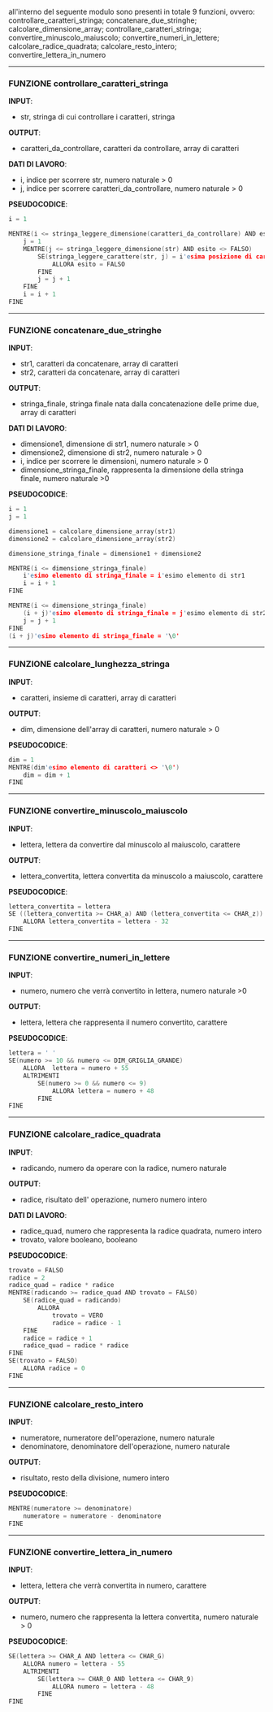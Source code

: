 all'interno del seguente modulo sono presenti in totale 9 funzioni, ovvero: 
controllare_caratteri_stringa; concatenare_due_stringhe; calcolare_dimensione_array; controllare_caratteri_stringa; convertire_minuscolo_maiuscolo; convertire_numeri_in_lettere; calcolare_radice_quadrata; calcolare_resto_intero; convertire_lettera_in_numero

---
### FUNZIONE  controllare_caratteri_stringa
**INPUT**:
- str, stringa di cui controllare i caratteri, stringa

**OUTPUT**:
- caratteri_da_controllare, caratteri da controllare, array di caratteri

**DATI DI LAVORO**:
- i, indice per scorrere str, numero naturale > 0 
- j, indice per scorrere caratteri_da_controllare, numero naturale > 0

**PSEUDOCODICE**:
```C
i = 1

MENTRE(i <= stringa_leggere_dimensione(caratteri_da_controllare) AND esito = FALSO)
	j = 1 
	MENTRE(j <= stringa_leggere_dimensione(str) AND esito <> FALSO)
		SE(stringa_leggere_carattere(str, j) = i'esima posizione di caratteri_da_controllare + i)	
			ALLORA esito = FALSO
		FINE
		j = j + 1
	FINE
	i = i + 1
FINE
```
---
### FUNZIONE  concatenare_due_stringhe
**INPUT**:
- str1, caratteri da concatenare, array di caratteri
- str2, caratteri da concatenare, array di caratteri

**OUTPUT**:
- stringa_finale, stringa finale nata dalla concatenazione delle prime due, array di caratteri

**DATI DI LAVORO**:
- dimensione1, dimensione di str1, numero naturale > 0
- dimensione2, dimensione di str2, numero naturale > 0
- i, indice per scorrere le dimensioni, numero naturale > 0
- dimensione_stringa_finale, rappresenta la dimensione della stringa finale, numero naturale >0

**PSEUDOCODICE**:
```C
i = 1
j = 1

dimensione1 = calcolare_dimensione_array(str1)
dimensione2 = calcolare_dimensione_array(str2)

dimensione_stringa_finale = dimensione1 + dimensione2

MENTRE(i <= dimensione_stringa_finale)
	i'esimo elemento di stringa_finale = i'esimo elemento di str1
	i = i + 1
FINE

MENTRE(i <= dimensione_stringa_finale)
	(i + j)'esimo elemento di stringa_finale = j'esimo elemento di str2
	j = j + 1
FINE
(i + j)'esimo elemento di stringa_finale = '\0'
```
---
### FUNZIONE  calcolare_lunghezza_stringa
**INPUT**:
- caratteri, insieme di caratteri, array di caratteri

**OUTPUT**:
- dim, dimensione dell'array di caratteri, numero naturale > 0

**PSEUDOCODICE**:
```C
dim = 1
MENTRE(dim'esimo elemento di caratteri <> '\0')
	dim = dim + 1
FINE
```
---
### FUNZIONE  convertire_minuscolo_maiuscolo
**INPUT**:
- lettera, lettera da convertire dal minuscolo al maiuscolo, carattere

**OUTPUT**:
- lettera_convertita, lettera convertita da minuscolo a maiuscolo, carattere

**PSEUDOCODICE**:
```C
lettera_convertita = lettera
SE ((lettera_convertita >= CHAR_a) AND (lettera_convertita <= CHAR_z))
	ALLORA lettera_convertita = lettera - 32
FINE
```
---
### FUNZIONE  convertire_numeri_in_lettere
**INPUT**:
- numero, numero che  verrà convertito in lettera, numero naturale >0 

**OUTPUT**:
- lettera, lettera che rappresenta il numero convertito, carattere

**PSEUDOCODICE**:
```C
lettera = ' '
SE(numero >= 10 && numero <= DIM_GRIGLIA_GRANDE)
	ALLORA	lettera = numero + 55
	ALTRIMENTI 
		SE(numero >= 0 && numero <= 9)
			ALLORA lettera = numero + 48		
		FINE 
FINE	
```
---
### FUNZIONE  calcolare_radice_quadrata
**INPUT**:
- radicando, numero da operare con la radice, numero naturale 

**OUTPUT**:
- radice, risultato dell' operazione, numero numero intero 

**DATI DI LAVORO**:
- radice_quad, numero che rappresenta la radice quadrata, numero intero
- trovato, valore booleano, booleano

**PSEUDOCODICE**:
```C
trovato = FALSO
radice = 2
radice_quad = radice * radice
MENTRE(radicando >= radice_quad AND trovato = FALSO)
	SE(radice_quad = radicando)
		ALLORA
			trovato = VERO
			radice = radice - 1
	FINE
	radice = radice + 1
	radice_quad = radice * radice
FINE
SE(trovato = FALSO)
	ALLORA radice = 0
FINE
```
---
### FUNZIONE  calcolare_resto_intero
**INPUT**:
- numeratore, numeratore dell'operazione, numero naturale
- denominatore, denominatore dell'operazione, numero naturale

**OUTPUT**:
- risultato, resto della divisione, numero intero

**PSEUDOCODICE**:
```C
MENTRE(numeratore >= denominatore)
	numeratore = numeratore - denominatore
FINE
```
---
### FUNZIONE  convertire_lettera_in_numero
**INPUT**:
- lettera, lettera che  verrà convertita in numero, carattere

**OUTPUT**:
- numero, numero che rappresenta la lettera convertita, numero naturale > 0

**PSEUDOCODICE**:
```C
SE(lettera >= CHAR_A AND lettera <= CHAR_G)
	ALLORA numero = lettera - 55
	ALTRIMENTI 
		SE(lettera >= CHAR_0 AND lettera <= CHAR_9) 
			ALLORA numero = lettera - 48
	   	FINE	
FINE 
```
